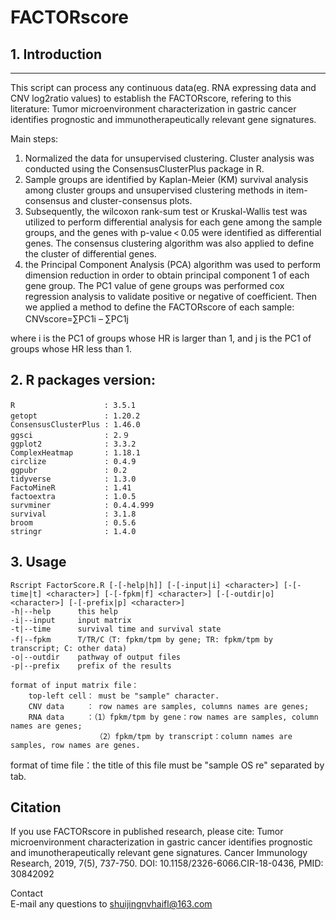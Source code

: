 # FACTORscore

## 1. Introduction
-----------------
This script can process any continuous data(eg. RNA expressing data and CNV log2ratio values) to establish the FACTORscore, refering to this literature: Tumor microenvironment characterization in gastric cancer identifies prognostic and immunotherapeutically relevant gene signatures.

Main steps: 
1. Normalized the data for unsupervised clustering. Cluster analysis was conducted using the ConsensusClusterPlus package in R. 
2. Sample groups are identified by Kaplan-Meier (KM) survival analysis among cluster groups and unsupervised clustering methods in item-consensus and cluster-consensus plots. 
3. Subsequently, the wilcoxon rank-sum test or Kruskal-Wallis test was utilized to perform differential analysis for each gene among the sample groups, and the genes with p-value < 0.05 were identified as differential genes. The consensus clustering algorithm was also applied to define the cluster of differential genes. 
4. the Principal Component Analysis (PCA) algorithm was used to perform dimension reduction in order to obtain principal component 1 of each gene group. The PC1 value of gene groups was performed cox regression analysis to validate positive or negative of coefficient. Then we applied a method to define the FACTORscore of each sample:<br>
    <div align=center><img src="https://github.com/shuijingnvhaifl/image/CNVscore.png" width="10" height="2" /></div>
    CNVscore=∑PC1i – ∑PC1j<br>
where i is the PC1 of groups whose HR is larger than 1, and j is the PC1 of groups whose HR less than 1.

## 2. R packages version:
    R　　　　　　　　　　　　: 3.5.1
    getopt　　　　　　　　　: 1.20.2
    ConsensusClusterPlus : 1.46.0
    ggsci                : 2.９
    ggplot2              : 3.3.2
    ComplexHeatmap       : 1.18.1
    circlize             : 0.4.9
    ggpubr               : 0.2
    tidyverse            : 1.3.0
    FactoMineR           : 1.41
    factoextra           : 1.0.5
    survminer            : 0.4.4.999
    survival             : 3.1.8
    broom                : 0.5.6
    stringr              : 1.4.0
   
## 3. Usage
    Rscript FactorScore.R [-[-help|h]] [-[-input|i] <character>] [-[-time|t] <character>] [-[-fpkm|f] <character>] [-[-outdir|o] <character>] [-[-prefix|p] <character>]
    -h|--help      this help
    -i|--input     input matrix
    -t|--time      survival time and survival state
    -f|--fpkm      T/TR/C（T: fpkm/tpm by gene; TR: fpkm/tpm by transcript; C: other data)
    -o|--outdir    pathway of output files
    -p|--prefix    prefix of the results
    
    format of input matrix file：
        top-left cell： must be "sample" character.
        CNV data     ： row names are samples, columns names are genes;
        RNA data     ：（1）fpkm/tpm by gene：row names are samples, column names are genes;
                       （2）fpkm/tpm by transcript：column names are samples, row names are genes.
format of time file：the title of this file must be "sample    OS  re" separated by tab.<br>

## Citation

If you use FACTORscore in published research, please cite: Tumor microenvironment characterization in gastric cancer identifies prognostic and imunotherapeutically relevant gene signatures. Cancer Immunology Research, 2019, 7(5), 737-750. DOI: 10.1158/2326-6066.CIR-18-0436, PMID: 30842092<br>

Contact<br>
E-mail any questions to shuijingnvhaifl@163.com<br>
        

